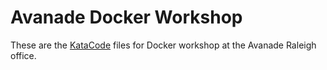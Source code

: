 # Avanade Docker Workshop  #

These are the [KataCode](https://www.katacode.com) files for Docker workshop at the Avanade Raleigh office.
